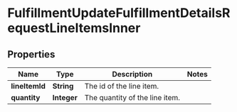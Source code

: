 

# FulfillmentUpdateFulfillmentDetailsRequestLineItemsInner


## Properties

| Name | Type | Description | Notes |
|------------ | ------------- | ------------- | -------------|
|**lineItemId** | **String** | The id of the line item. |  |
|**quantity** | **Integer** | The quantity of the line item. |  |



